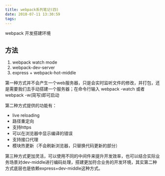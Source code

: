 ```yaml
---
title: webpack系列笔记(四)
date: 2018-07-11 13:30:59
tags:
---
```


webpack 开发搭建环境

<!-- more -->

## 方法

 1. webpack watch mode
 2. webpack-dev-server
 3. express + webpack-hot-middle
 

第一种方式并不会产生一个web服务器，只是会实时监听文件的修改，并打包，还是需要我们去手动搭建一个服务器；在命令行输入 webpack -watch 或者 webpack -w(简写)即可启动

第二种方式提供的功能有：
 - live reloading
 - 路径重定向
 - 支持https
 - 可以在浏览器中显示编译的错误
 - 支持接口代理
 - 模块热更新（不会刷新浏览器，只替换代码更新的部分）

第三种方式更加灵活，可以使用不同的中间件来提升开发效率，也可以结合实际业务场景对dev-middle进行编码处理，搭建更加符合业务的开发环境，其实第二种方式底层也是依赖express+dev-middle这种方式。